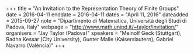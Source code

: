 +++
title = "An Invitation to the Representation Theory of Finite Groups"
date = 2016-04-11
enddate = 2016-04-11
dates = "April 11, 2016"
dateadded = 2015-09-27
note = "Dipartimento di Matematica, Università degli Studi di Padova, Italy"
webpage = "http://www.math.unipd.it/~taylor/invitation/"
organisers = "Jay Taylor (Padova)"
speakers = "Meinolf Geck (Stuttgart), Radha Kessar (City University), Gunter Malle (Kaiserslautern), Gabriel Navarro (València)"
+++
